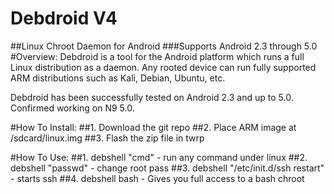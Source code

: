 Debdroid V4
========

##Linux Chroot Daemon for Android 
###Supports Android 2.3 through 5.0
#Overview:
Debdroid is a tool for the Android platform which runs a full Linux distribution as a daemon. 
Any rooted device can run fully supported ARM distributions such as Kali, Debian, Ubuntu, etc.

Debdroid has been successfully tested on Android 2.3 and up to 5.0. Confirmed working on N9 5.0.

#How To Install:
##1. Download the git repo
##2. Place ARM image at /sdcard/linux.img
##3. Flash the zip file in twrp

#How To Use:
##1. debshell "cmd" - run any command under linux
##2. debshell "passwd" - change root pass
##3. debshell "/etc/init.d/ssh restart" - starts ssh
##4. debshell bash - Gives you full access to a bash chroot
